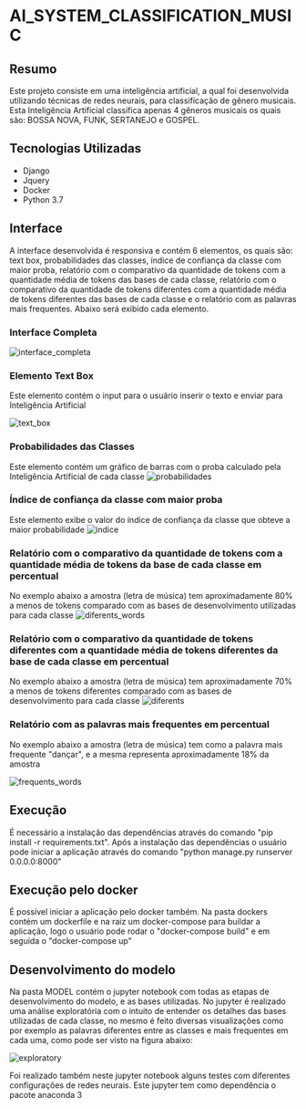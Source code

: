 # AI_SYSTEM_CLASSIFICATION_MUSIC

## Resumo

Este projeto consiste em uma inteligência artificial, a qual foi desenvolvida utilizando técnicas de redes neurais, para classificação de gênero musicais. Esta Inteligência Artificial classifica apenas 4 gêneros musicais os quais são: BOSSA NOVA, FUNK, SERTANEJO e GOSPEL.

## Tecnologias Utilizadas

<ul>
<li>Django</li>
<li>Jquery</li>
<li>Docker</li>
<li>Python 3.7</li>
</ul>  


## Interface

A interface desenvolvida é responsiva e contém 6 elementos, os quais são: text box, probabilidades das classes, índice de confiança da classe com maior proba, relatório com o comparativo da quantidade de tokens com a quantidade média de tokens das bases de cada classe, relatório com o comparativo da quantidade de tokens diferentes com a quantidade média de tokens diferentes das bases de cada classe e o relatório com as palavras mais frequentes. Abaixo será exibido cada elemento.

### Interface Completa

![interface_completa](https://user-images.githubusercontent.com/40969977/93151669-eb54f500-f6d2-11ea-9c98-842247d1c186.png)


### Elemento Text Box

Este elemento contém o input para o usuário inserir o texto e enviar para Inteligência Artificial

![text_box](https://user-images.githubusercontent.com/40969977/93150437-7fbd5880-f6cf-11ea-8d38-7248cb154bca.png)

### Probabilidades das Classes

Este elemento contém um gráfico de barras com o proba calculado pela Inteligência Artificial de cada classe 
![probabilidades](https://user-images.githubusercontent.com/40969977/93153071-bcd91900-f6d6-11ea-96a6-a622a06a94a1.png)


### Índice de confiança da classe com maior proba

Este elemento exibe o valor do índice de confiança da classe que obteve a maior probabilidade 
![indice](https://user-images.githubusercontent.com/40969977/93152984-87ccc680-f6d6-11ea-9af6-54f637cc0201.png)

### Relatório com o comparativo da quantidade de tokens com a quantidade média de tokens da base de cada classe em percentual

No exemplo abaixo a amostra (letra de música) tem aproximadamente 80% a menos de tokens comparado com as bases de desenvolvimento utilizadas para cada classe
![diferents_words](https://user-images.githubusercontent.com/40969977/93152870-37556900-f6d6-11ea-93a3-41cb1dc11872.png)

### Relatório com o comparativo da quantidade de tokens diferentes com a quantidade média de tokens diferentes da base de cada classe em percentual

No exemplo abaixo a amostra (letra de música) tem aproximadamente 70% a menos de tokens diferentes comparado com as bases de desenvolvimento para cada classe
![diferents](https://user-images.githubusercontent.com/40969977/93153097-d2e6d980-f6d6-11ea-883a-636d20c3b8a3.png)

### Relatório com as palavras mais frequentes em percentual

No exemplo abaixo a amostra (letra de música) tem como a palavra mais frequente "dançar", e a mesma representa aproximadamente 18% da amostra

![frequents_words](https://user-images.githubusercontent.com/40969977/93152961-72579c80-f6d6-11ea-945b-11853143c274.png)


## Execução 

É necessário a instalação das dependências através do comando "pip install -r requirements.txt". Após a instalação das dependências o usuário pode iniciar a aplicação através do comando "python manage.py runserver 0.0.0.0:8000" 

## Execução pelo docker

É possível iniciar a aplicação pelo docker também. Na pasta dockers contém um dockerfile e na raiz um docker-compose para buildar a aplicação, logo o usuário pode rodar o "docker-compose build" e em seguida o "docker-compose up"


## Desenvolvimento do modelo

Na pasta MODEL contém o jupyter notebook com todas as etapas de desenvolvimento do modelo, e as bases utilizadas. No jupyter é realizado uma análise exploratória com o intuito de entender os detalhes das bases utilizadas de cada classe, no mesmo é feito diversas visualizações como por exemplo as palavras diferentes entre as classes e mais frequentes em cada uma, como pode ser visto na figura abaixo: 


![exploratory](https://user-images.githubusercontent.com/40969977/93154761-d4b29c00-f6da-11ea-9b6b-bea34e817bae.png)

Foi realizado também neste jupyter notebook alguns testes com diferentes configurações de redes neurais. Este jupyter tem como dependência o pacote anaconda 3 



